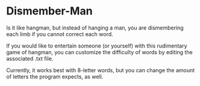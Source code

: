# Dismember-Man
Is it like hangman, but instead of hanging a man, you are dismembering each limb if you cannot correct each word.

If you would like to entertain someone (or yourself) with this rudimentary game of hangman, you can customize the difficulty of words by editing the associated .txt file.

Currently, it works best with 8-letter words, but you can change the amount of letters the program expects, as well.

